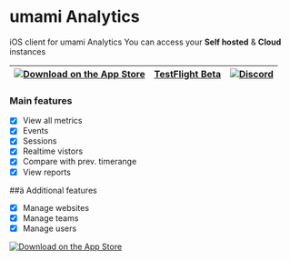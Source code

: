 
# umami Analytics
iOS client for umami Analytics
You can access your **Self hosted** & **Cloud** instances


|[<img alt="Download on the App Store" src="https://github.com/user-attachments/assets/6b731cd7-e81c-4ce4-9257-7f4dab62cec5" />](https://apps.apple.com/app/id6475239611)|[TestFlight Beta](https://testflight.apple.com/join/AYfPX1Ut)|[![Discord](https://img.shields.io/badge/Discord-%235865F2.svg?style=for-the-badge&logo=discord&logoColor=white)](https://discord.com/users/1309858624851546242)|
|-|-|-|


### Main features
- [x] View all metrics
- [x] Events
- [x] Sessions
- [x] Realtime vistors
- [x] Compare with prev. timerange
- [x] View reports
      
##ä Additional features
- [x] Manage websites
- [x] Manage teams
- [x] Manage users

[<img alt="Download on the App Store" src="https://github.com/user-attachments/assets/6b731cd7-e81c-4ce4-9257-7f4dab62cec5" />](https://apps.apple.com/app/id6475239611)

